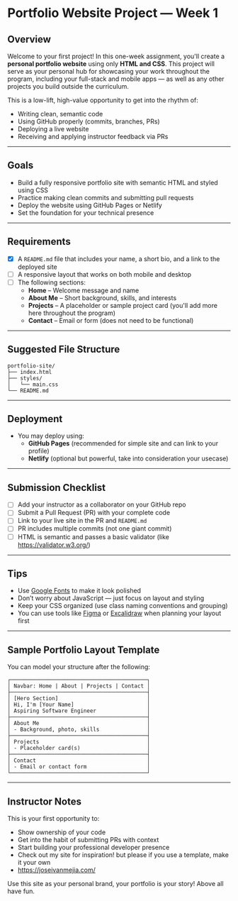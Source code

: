 # Portfolio Website Project — Week 1

## Overview
Welcome to your first project! In this one-week assignment, you'll create a **personal portfolio website** using only **HTML and CSS**. This project will serve as your personal hub for showcasing your work throughout the program, including your full-stack and mobile apps — as well as any other projects you build outside the curriculum.

This is a low-lift, high-value opportunity to get into the rhythm of:
- Writing clean, semantic code
- Using GitHub properly (commits, branches, PRs)
- Deploying a live website
- Receiving and applying instructor feedback via PRs

---

## Goals
- Build a fully responsive portfolio site with semantic HTML and styled using CSS
- Practice making clean commits and submitting pull requests
- Deploy the website using GitHub Pages or Netlify
- Set the foundation for your technical presence

---

## Requirements
- [x] A `README.md` file that includes your name, a short bio, and a link to the deployed site
- [ ] A responsive layout that works on both mobile and desktop
- [ ] The following sections:
  - **Home** – Welcome message and name
  - **About Me** – Short background, skills, and interests
  - **Projects** – A placeholder or sample project card (you'll add more here throughout the program)
  - **Contact** – Email or form (does not need to be functional)

---

## Suggested File Structure
```
portfolio-site/
├── index.html
├── styles/
│   └── main.css
└── README.md
```

---

## Deployment
- You may deploy using:
  - **GitHub Pages** (recommended for simple site and can link to your profile)
  - **Netlify** (optional but powerful, take into consideration your usecase)

---

## Submission Checklist
- [ ] Add your instructor as a collaborator on your GitHub repo
- [ ] Submit a Pull Request (PR) with your complete code
- [ ] Link to your live site in the PR and `README.md`
- [ ] PR includes multiple commits (not one giant commit)
- [ ] HTML is semantic and passes a basic validator (like https://validator.w3.org/)

---

## Tips
- Use [Google Fonts](https://fonts.google.com/) to make it look polished
- Don’t worry about JavaScript — just focus on layout and styling
- Keep your CSS organized (use class naming conventions and grouping)
- You can use tools like [Figma](https://www.figma.com/) or [Excalidraw](https://excalidraw.com/) when planning your layout first

---

## Sample Portfolio Layout Template
You can model your structure after the following:

```
┌───────────────────────────────────────────┐
│ Navbar: Home | About | Projects | Contact │
├───────────────────────────────────────────┤
│ [Hero Section]                            │
│ Hi, I'm [Your Name]                       │
│ Aspiring Software Engineer                │
├───────────────────────────────────────────┤
│ About Me                                  │
│ - Background, photo, skills               │
├───────────────────────────────────────────┤
│ Projects                                  │
│ - Placeholder card(s)                     │
├───────────────────────────────────────────┤
│ Contact                                   │
│ - Email or contact form                   │
└───────────────────────────────────────────┘
```

---

## Instructor Notes
This is your first opportunity to:
- Show ownership of your code
- Get into the habit of submitting PRs with context
- Start building your professional developer presence
- Check out my site for inspiration! but please if you use a template, make it your own
- https://joseivanmejia.com/

Use this site as your personal brand, your portfolio is your story! Above all have fun. 